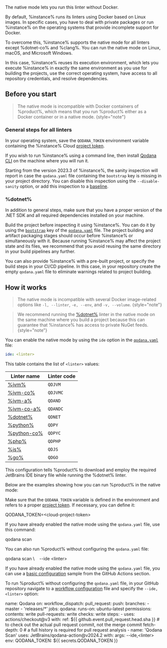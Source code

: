 [//]: # (title: Native mode)

<link-summary>The native mode lets you run this linter without Docker.</link-summary>

By default, %instance% runs its linters using Docker based on Linux images. 
In specific cases, you have to deal with private packages or run %instance% on the operating systems that
provide incomplete support for Docker. 

To overcome this, %instance% supports the native mode for all linters except %dotnet-co% and %clang%.
You can run the native mode on Linux, macOS, and Microsoft Windows.

In this case, %instance% reuses its execution environment, which lets you execute %instance% in exactly the same 
environment as you use for building the projects, use the correct operating system, have access to all repository
credentials, and resolve dependencies. 

## Before you start

> The native mode is incompatible with Docker containers of %product%, which means that you run
> %product% either as a Docker container or in a native mode.
> {style="note"}

### General steps for all linters

In your operating system, save the `QODANA_TOKEN` environment variable containing the %instance% Cloud
[project token](project-token.md).

If you wish to run %instance% using a command line, then install [Qodana CLI](Quick-start.topic#quickstart-run-using-cli) on the machine where you will run it.

Starting from the version 2023.3 of %instance%, the sanity inspection will report in case the `qodana.yaml` file
containing the `bootstrap` key is missing in your project directory. You can disable this inspection using the 
`--disable-sanity` option, or add this inspection to a [baseline](baseline.topic).

### %dotnet%

In addition to general steps, make sure that you have a proper version of the .NET SDK and all required 
dependencies installed on your machine. 

Build the project before inspecting it using %instance%. You can do it by using the [`bootstrap`](before-running-qodana.md) key of the 
[`qodana.yaml`](qodana-yaml.md) file. The project building and artifact 
packaging stages should occur before %instance% or simultaneously with it. Because running %instance% may affect the 
project state and its files, we recommend that you avoid reusing the same directory in your build pipelines any further. 

You can also provide %instance% with a pre-built project, or specify the build steps in your CI/CD pipeline. In this 
case, in your repository create the empty `qodana.yaml` file to eliminate warnings related to project building.

## How it works

> The native mode is incompatible with several Docker image-related options like `-l, --linter`,
`-e, --env`, and `-v, --volume`.
{style="note"}

> We recommend running the [%dotnet%](dotnet.md) linter in the native mode on the same machine where you build a project 
> because this can guarantee that %instance% has access to private NuGet feeds.
{style="note"}

You can enable the native mode by using the `ide` option in the [`qodana.yaml`](qodana-yaml.md) file: 

```yaml
ide: <linter>
```

This table contains the list of `<linter>` values:

| Linter name                | Linter code |
|----------------------------|-------------|
| [%jvm%](jvm.md)            | `QDJVM`     |
| [%jvm-co%](jvm.md)         | `QDJVMC`    |
| [%jvm-a%](jvm.md)          | `QDAND`     |
| [%jvm-co-a%](jvm.md)       | `QDANDC`    |
| [%dotnet%](dotnet.md)      | `QDNET`     |
| [%python%](python.md)      | `QDPY`      |
| [%python-co%](python.md)   | `QDPYC`     |
| [%php%](php.md)            | `QDPHP`     |
| [%js%](js.md)              | `QDJS`      |
| [%go%](golang.md)          | `QDGO`      |


This configuration tells %product% to download and employ the required JetBrains IDE binary file while running the
%dotnet% linter.

Below are the examples showing how you can run %product% in the native mode:

<tabs group="cli-settings">
    <tab title="Qodana CLI" group-key="native-mode-qodana-cli">
                <procedure>
                    <step>
                        <p>Make sure that the <code>QODANA_TOKEN</code> variable is defined in the environment and refers to a proper 
                        <a href="project-token.md">project token</a>. If necessary, you can define it:</p>
                        <code-block lang="shell" prompt="$">
                            QODANA_TOKEN=&lt;cloud-project-token&gt;
                        </code-block>
                    </step>
                    <step>
                        <p>If you have already enabled the native mode using the <code>qodana.yaml</code> file, use this 
                        command:</p>
                        <code-block lang="shell" prompt="$">qodana scan</code-block>
                        <p>You can also run %product% without configuring the <code>qodana.yaml</code> file:</p>
                        <code-block lang="shell" prompt="$">
                            qodana scan \
                            &nbsp;&nbsp;&nbsp;--ide &lt;linter&gt;
                        </code-block>
                    </step>
                </procedure>
    </tab>
    <tab title="GitHub Actions" group-key="native-mode-github">
        <p>If you have already enabled the native mode using the <code>qodana.yaml</code> file, you can use a 
        <a href="github.md" anchor="Basic+configuration">basic configuration</a> sample from the GitHub Actions section.</p>
        <p>To run %product% without configuring the <code>qodana.yaml</code> file, in your GitHub repository navigate to 
        a <a href="github.md" anchor="Basic+configuration">workflow configuration</a> file and specify the <code>--ide,&lt;linter&gt;</code> option:</p>
        <code-block lan="yaml">
        name: Qodana
        on:
          workflow_dispatch:
          pull_request:
          push:
            branches:
              - master
              - 'releases/*'
        jobs:
          qodana:
            runs-on: ubuntu-latest
            permissions:
              contents: write
              pull-requests: write
              checks: write
            steps:
              - uses: actions/checkout@v3
                with:
                  ref: ${{ github.event.pull_request.head.sha }}  # to check out the actual pull request commit, not the merge commit
                  fetch-depth: 0  # a full history is required for pull request analysis
              - name: 'Qodana Scan'
                uses: JetBrains/qodana-action@v2024.2
                with:
                  args: --ide,&lt;linter&gt;
                env:
                  QODANA_TOKEN: ${{ secrets.QODANA_TOKEN }}
        </code-block>
    </tab>
</tabs>
